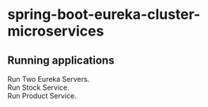 # spring-boot-eureka-cluster-microservices
## Running applications
Run Two Eureka Servers. <br/>
Run Stock Service. <br/>
Run Product Service. <br />
